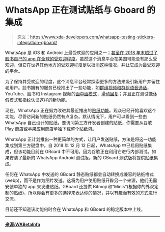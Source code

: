 # WhatsApp 正在测试贴纸与 Gboard 的集成

> 原文：<https://www.xda-developers.com/whatsapp-testing-stickers-integration-gboard/>

WhatsApp 是 iOS 和 Android 上最受欢迎的应用之一；[甚至在 2018 年末超过了脸书自己的 app 在全球的受欢迎程度](https://venturebeat.com/2019/01/16/app-annie-whatsapp-is-now-facebooks-most-popular-app/)。虽然这个消息平台在美国可能没有那么受欢迎，但它在世界其他地方的受欢迎程度足以抵消这种情况，并让它成为最受欢迎的平台。

为了保持其受欢迎的程度，这个消息平台经常探索更多的方法来吸引新用户并留住老用户。脸书拥有的服务已经推出了一些功能，如[群组视频和群组语音通话](https://www.xda-developers.com/whatsapp-group-video-voice-calling/)，YouTube、脸书和 Instagram 视频的[画中画模式](https://www.xda-developers.com/whatsapp-pip-mode-youtube-instagram-videos/)，[滑动回复](https://www.xda-developers.com/swipe-to-reply-rolling-out-whatsapp-beta/)；并且正在测试像[休假模式](https://www.xda-developers.com/whatsapp-silent-mode-vacation-mode-linked-accounts/)和[指纹认证](https://www.xda-developers.com/whatsapp-android-fingerprint-authentication/)这样的新功能。

现在，WhatsApp 正在努力改进其最近推出的[贴纸功能](https://blog.whatsapp.com/10000653/Introducing-Stickers)。观众已经开始喜欢这个功能，尽管访问新的贴纸仍然有点复杂。默认情况下，用户可以看到一些由 WhatsApp 自己设计的贴纸。要访问第三方开发者创建的贴纸，你需要从谷歌 Play 商店或苹果应用商店单独下载整个贴纸包。

WhatsApp 正计划推出一种更简单的方式，让用户发送贴纸，方法是将这一功能集成到第三方键盘中。自 2018 年 12 月 12 日起，WhatsApp 中已启用贴纸集成，但该功能目前在 GBoard 中不可用，因为谷歌正在利用它进行内部测试。如果安装了最新的 WhatsApp Android 测试版，新的 GBoard 测试版将提供贴纸集成。

任何在 WhatsApp 中发送的 GBoard 静态贴纸都会自动转换成兼容的贴纸格式(webp)，而不是作为图片发送。这将为用户使用贴纸开辟另一个来源，他们无需安装单独的 app 来发送贴纸。GBoard 还提供 Bitmoji 和“Minis”(根据你的外观定制的贴纸)，所以你会有更多的选择来表达你的情况，并以有趣而有效的方式进行交流。

目前还不知道该功能何时会在 WhatsApp 和 GBoard 的稳定版本中上线。

* * *

[**来源:WABetaInfo**](https://wabetainfo.com/whatsapp-will-allow-stickers-integration-for-third-party-keyboards/)
